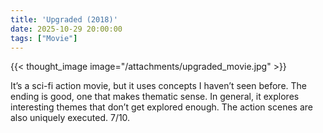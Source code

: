 ```yaml
---
title: 'Upgraded (2018)'
date: 2025-10-29 20:00:00
tags: ["Movie"]
---
```


{{< thought_image image="/attachments/upgraded_movie.jpg" >}}

It’s a sci-fi action movie, but it uses concepts I haven’t seen before. The ending is good, one that makes thematic sense. In general, it explores interesting themes that don’t get explored enough. The action scenes are also uniquely executed. 7/10.
